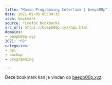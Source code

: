 ```yaml
---
title: "Human Programming Interface | beepb00p"
date: 2021-09-05 05:34:35
icon: bookmark
source: Firefox bookmarks
src_url: https://beepb00p.xyz/hpi.html
domains:
- beepb00p.xyz
2021: "09"
categories:
- api
- backup
- programming

---
```

Deze bookmark kan je vinden op [beepb00p.xyz](https://beepb00p.xyz/hpi.html).
